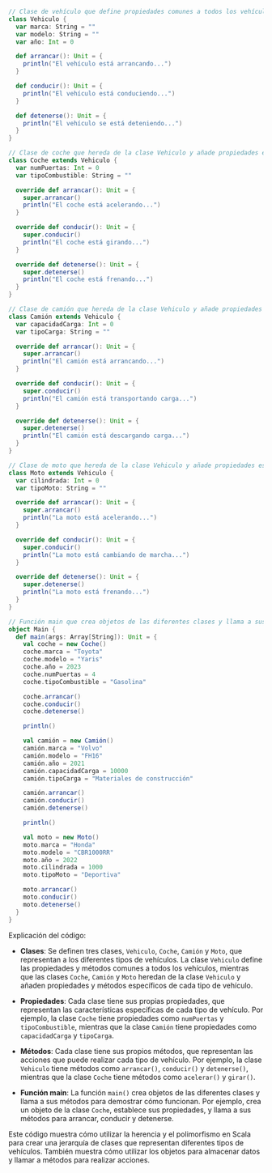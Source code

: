 ```scala
// Clase de vehículo que define propiedades comunes a todos los vehículos
class Vehiculo {
  var marca: String = ""
  var modelo: String = ""
  var año: Int = 0

  def arrancar(): Unit = {
    println("El vehículo está arrancando...")
  }

  def conducir(): Unit = {
    println("El vehículo está conduciendo...")
  }

  def detenerse(): Unit = {
    println("El vehículo se está deteniendo...")
  }
}

// Clase de coche que hereda de la clase Vehiculo y añade propiedades específicas de los coches
class Coche extends Vehiculo {
  var numPuertas: Int = 0
  var tipoCombustible: String = ""

  override def arrancar(): Unit = {
    super.arrancar()
    println("El coche está acelerando...")
  }

  override def conducir(): Unit = {
    super.conducir()
    println("El coche está girando...")
  }

  override def detenerse(): Unit = {
    super.detenerse()
    println("El coche está frenando...")
  }
}

// Clase de camión que hereda de la clase Vehiculo y añade propiedades específicas de los camiones
class Camión extends Vehiculo {
  var capacidadCarga: Int = 0
  var tipoCarga: String = ""

  override def arrancar(): Unit = {
    super.arrancar()
    println("El camión está arrancando...")
  }

  override def conducir(): Unit = {
    super.conducir()
    println("El camión está transportando carga...")
  }

  override def detenerse(): Unit = {
    super.detenerse()
    println("El camión está descargando carga...")
  }
}

// Clase de moto que hereda de la clase Vehiculo y añade propiedades específicas de las motos
class Moto extends Vehiculo {
  var cilindrada: Int = 0
  var tipoMoto: String = ""

  override def arrancar(): Unit = {
    super.arrancar()
    println("La moto está acelerando...")
  }

  override def conducir(): Unit = {
    super.conducir()
    println("La moto está cambiando de marcha...")
  }

  override def detenerse(): Unit = {
    super.detenerse()
    println("La moto está frenando...")
  }
}

// Función main que crea objetos de las diferentes clases y llama a sus métodos
object Main {
  def main(args: Array[String]): Unit = {
    val coche = new Coche()
    coche.marca = "Toyota"
    coche.modelo = "Yaris"
    coche.año = 2023
    coche.numPuertas = 4
    coche.tipoCombustible = "Gasolina"

    coche.arrancar()
    coche.conducir()
    coche.detenerse()

    println()

    val camión = new Camión()
    camión.marca = "Volvo"
    camión.modelo = "FH16"
    camión.año = 2021
    camión.capacidadCarga = 10000
    camión.tipoCarga = "Materiales de construcción"

    camión.arrancar()
    camión.conducir()
    camión.detenerse()

    println()

    val moto = new Moto()
    moto.marca = "Honda"
    moto.modelo = "CBR1000RR"
    moto.año = 2022
    moto.cilindrada = 1000
    moto.tipoMoto = "Deportiva"

    moto.arrancar()
    moto.conducir()
    moto.detenerse()
  }
}
```

Explicación del código:

- **Clases**: Se definen tres clases, `Vehiculo`, `Coche`, `Camión` y `Moto`, que representan a los diferentes tipos de vehículos. La clase `Vehiculo` define las propiedades y métodos comunes a todos los vehículos, mientras que las clases `Coche`, `Camión` y `Moto` heredan de la clase `Vehiculo` y añaden propiedades y métodos específicos de cada tipo de vehículo.

- **Propiedades**: Cada clase tiene sus propias propiedades, que representan las características específicas de cada tipo de vehículo. Por ejemplo, la clase `Coche` tiene propiedades como `numPuertas` y `tipoCombustible`, mientras que la clase `Camión` tiene propiedades como `capacidadCarga` y `tipoCarga`.

- **Métodos**: Cada clase tiene sus propios métodos, que representan las acciones que puede realizar cada tipo de vehículo. Por ejemplo, la clase `Vehiculo` tiene métodos como `arrancar()`, `conducir()` y `detenerse()`, mientras que la clase `Coche` tiene métodos como `acelerar()` y `girar()`.

- **Función main**: La función `main()` crea objetos de las diferentes clases y llama a sus métodos para demostrar cómo funcionan. Por ejemplo, crea un objeto de la clase `Coche`, establece sus propiedades, y llama a sus métodos para arrancar, conducir y detenerse.

Este código muestra cómo utilizar la herencia y el polimorfismo en Scala para crear una jerarquía de clases que representan diferentes tipos de vehículos. También muestra cómo utilizar los objetos para almacenar datos y llamar a métodos para realizar acciones.